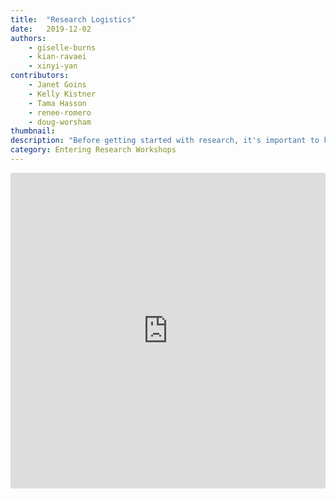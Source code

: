 ```yaml
---
title:  "Research Logistics"
date:   2019-12-02
authors:
    - giselle-burns
    - kian-ravaei
    - xinyi-yan
contributors:
    - Janet Goins
    - Kelly Kistner
    - Tama Hasson
    - renee-romero
    - doug-worsham
thumbnail: 
description: "Before getting started with research, it's important to know the difference between faculty- and student-led projects, as well as how to earn course credit for your research."
category: Entering Research Workshops
---
```

<!--H5P-->
<iframe src="https://ccle.ucla.edu/mod/hvp/embed.php?id=2528998" width="100%" height="505" frameborder="0" allowfullscreen="allowfullscreen"></iframe><script src="https://ccle.ucla.edu/mod/hvp/library/js/h5p-resizer.js" charset="UTF-8"></script>
